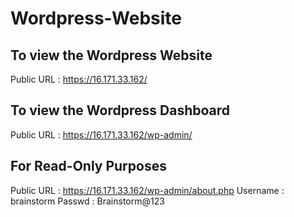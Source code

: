 # Wordpress-Website

## To view the Wordpress Website
Public URL : https://16.171.33.162/ 


## To view the Wordpress Dashboard
Public URL : https://16.171.33.162/wp-admin/


## For Read-Only Purposes 
Public URL : https://16.171.33.162/wp-admin/about.php
Username : brainstorm
Passwd   : Brainstorm@123
